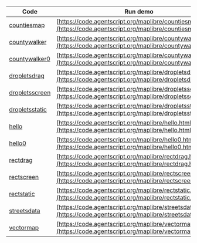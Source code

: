 Code    | Run demo
------- | ------
[countiesmap](https://github.com/backspaces/agentscript/tree/master/maplibre/countiesmap.html#L1) | [https://code.agentscript.org/maplibre/countiesmap.html](https://code.agentscript.org/maplibre/countiesmap.html)
[countywalker](https://github.com/backspaces/agentscript/tree/master/maplibre/countywalker.html#L1) | [https://code.agentscript.org/maplibre/countywalker.html](https://code.agentscript.org/maplibre/countywalker.html)
[countywalker0](https://github.com/backspaces/agentscript/tree/master/maplibre/countywalker0.html#L1) | [https://code.agentscript.org/maplibre/countywalker0.html](https://code.agentscript.org/maplibre/countywalker0.html)
[dropletsdrag](https://github.com/backspaces/agentscript/tree/master/maplibre/dropletsdrag.html#L1) | [https://code.agentscript.org/maplibre/dropletsdrag.html](https://code.agentscript.org/maplibre/dropletsdrag.html)
[dropletsscreen](https://github.com/backspaces/agentscript/tree/master/maplibre/dropletsscreen.html#L1) | [https://code.agentscript.org/maplibre/dropletsscreen.html](https://code.agentscript.org/maplibre/dropletsscreen.html)
[dropletsstatic](https://github.com/backspaces/agentscript/tree/master/maplibre/dropletsstatic.html#L1) | [https://code.agentscript.org/maplibre/dropletsstatic.html](https://code.agentscript.org/maplibre/dropletsstatic.html)
[hello](https://github.com/backspaces/agentscript/tree/master/maplibre/hello.html#L1) | [https://code.agentscript.org/maplibre/hello.html](https://code.agentscript.org/maplibre/hello.html)
[hello0](https://github.com/backspaces/agentscript/tree/master/maplibre/hello0.html#L1) | [https://code.agentscript.org/maplibre/hello0.html](https://code.agentscript.org/maplibre/hello0.html)
[rectdrag](https://github.com/backspaces/agentscript/tree/master/maplibre/rectdrag.html#L1) | [https://code.agentscript.org/maplibre/rectdrag.html](https://code.agentscript.org/maplibre/rectdrag.html)
[rectscreen](https://github.com/backspaces/agentscript/tree/master/maplibre/rectscreen.html#L1) | [https://code.agentscript.org/maplibre/rectscreen.html](https://code.agentscript.org/maplibre/rectscreen.html)
[rectstatic](https://github.com/backspaces/agentscript/tree/master/maplibre/rectstatic.html#L1) | [https://code.agentscript.org/maplibre/rectstatic.html](https://code.agentscript.org/maplibre/rectstatic.html)
[streetsdata](https://github.com/backspaces/agentscript/tree/master/maplibre/streetsdata.html#L1) | [https://code.agentscript.org/maplibre/streetsdata.html](https://code.agentscript.org/maplibre/streetsdata.html)
[vectormap](https://github.com/backspaces/agentscript/tree/master/maplibre/vectormap.html#L1) | [https://code.agentscript.org/maplibre/vectormap.html](https://code.agentscript.org/maplibre/vectormap.html)
